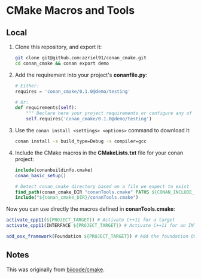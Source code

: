 # CMake Macros and Tools

## Local

1. Clone this repository, and export it:

    ```bash
    git clone git@github.com:azriel91/conan_cmake.git
    cd conan_cmake && conan export demo
    ```
2. Add the requirement into your project's **conanfile.py**:

    ```python
    # Either:
    requires = 'conan_cmake/0.1.0@demo/testing'

    # Or:
    def requirements(self):
        """ Declare here your project requirements or configure any of them """
        self.requires('conan_cmake/0.1.0@demo/testing')
    ```
3. Use the `conan install <settings> <options>` command to download it:

    ```bash
    conan install -s build_type=Debug -s compiler=gcc
    ```

4. Include the CMake macros in the **CMakeLists.txt** file for your conan project:

    ```cmake
    include(conanbuildinfo.cmake)
    conan_basic_setup()

    # Detect conan_cmake directory based on a file we expect to exist
    find_path(conan_cmake_DIR "conanTools.cmake" PATHS ${CONAN_INCLUDE_DIRS})
    include("${conan_cmake_DIR}/conanTools.cmake")
    ```

Now you can use directly the macros defined in **conanTools.cmake**:

```cmake
activate_cpp11(${PROJECT_TARGET}) # Activate C++11 for a target
activate_cpp11(INTERFACE ${PROJECT_TARGET}) # Activate C++11 for an INTERFACE target

add_osx_framework(Foundation ${PROJECT_TARGET}) # Add the foundation OSX Framework
```

## Notes

This was originally from [biicode/cmake](https://www.biicode.com/biicode/cmake).
